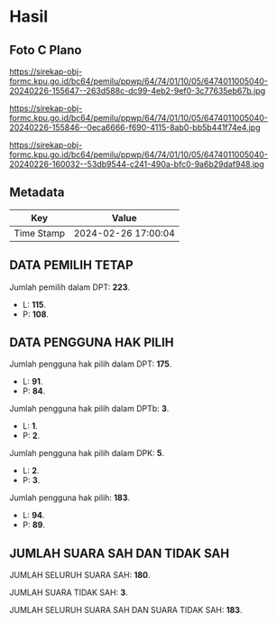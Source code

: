 # Hasil

## Foto C Plano

https://sirekap-obj-formc.kpu.go.id/bc64/pemilu/ppwp/64/74/01/10/05/6474011005040-20240226-155647--263d588c-dc99-4eb2-9ef0-3c77635eb67b.jpg

https://sirekap-obj-formc.kpu.go.id/bc64/pemilu/ppwp/64/74/01/10/05/6474011005040-20240226-155846--0eca6666-f690-4115-8ab0-bb5b441f74e4.jpg

https://sirekap-obj-formc.kpu.go.id/bc64/pemilu/ppwp/64/74/01/10/05/6474011005040-20240226-160032--53db9544-c241-490a-bfc0-9a6b29daf948.jpg


## Metadata

| Key        | Value               |
| ---------- | ------------------- |
| Time Stamp | 2024-02-26 17:00:04 |


## DATA PEMILIH TETAP

Jumlah pemilih dalam DPT: **223**.
 * L: **115**.
 * P: **108**.

## DATA PENGGUNA HAK PILIH

Jumlah pengguna hak pilih dalam DPT: **175**.
 * L: **91**.
 * P: **84**.

Jumlah pengguna hak pilih dalam DPTb: **3**.
 * L: **1**.
 * P: **2**.

Jumlah pengguna hak pilih dalam DPK: **5**.
 * L: **2**.
 * P: **3**.

Jumlah pengguna hak pilih: **183**.
 * L: **94**.
 * P: **89**.

## JUMLAH SUARA SAH DAN TIDAK SAH

JUMLAH SELURUH SUARA SAH: **180**.

JUMLAH SUARA TIDAK SAH: **3**.

JUMLAH SELURUH SUARA SAH DAN SUARA TIDAK SAH: **183**.


